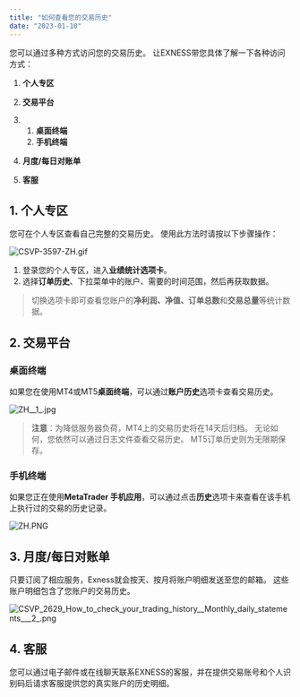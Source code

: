 ```yaml
---
title: "如何查看您的交易历史"
date: "2023-01-10"
---
```


您可以通过多种方式访问您的交易历史。 让EXNESS带您具体了解一下各种访问方式：

1. **个人专区**
2. **交易平台**

1. 1. **桌面终端**
    2. **手机终端**
    

3. **月度/每日对账单**
4. **客服**

## 1. 个人专区

您可在个人专区查看自己完整的交易历史。 使用此方法时请按以下步骤操作：

![CSVP-3597-ZH.gif](https://testingcf.jsdelivr.net/gh/jarlin8/OSS@main/exhelp/CSVP-3597-ZH.gif)

1. 登录您的个人专区，进入**业绩统计选项卡**。
2. 选择**订单历史**、下拉菜单中的账户、需要的时间范围，然后再获取数据。

> 切换选项卡即可查看您账户的**净利润、净值、订单总数**和**交易总量**等统计数据。

## 2. 交易平台

### 桌面终端

如果您在使用MT4或MT5**桌面终端**，可以通过**账户历史**选项卡查看交易历史。

![ZH__1_.jpg](https://testingcf.jsdelivr.net/gh/jarlin8/OSS@main/exhelp/ZH__1_.jpg)

> **注意**：为降低服务器负荷，MT4上的交易历史将在14天后归档。 无论如何，您依然可以通过日志文件查看交易历史。 MT5订单历史则为无限期保存。

### 手机终端

如果您正在使用**MetaTrader 手机应用**，可以通过点击**历史**选项卡来查看在该手机上执行过的交易的历史记录。

![ZH.PNG](https://testingcf.jsdelivr.net/gh/jarlin8/OSS@main/exhelp/ZH.PNG)

## 3. 月度/每日对账单

只要订阅了相应服务，Exness就会按天、按月将账户明细发送至您的邮箱。 这些账户明细包含了您账户的交易历史。

![CSVP_2629_How_to_check_your_trading_history__Monthly_daily_statements___2_.png](https://testingcf.jsdelivr.net/gh/jarlin8/OSS@main/exhelp/CSVP_2629_How_to_check_your_trading_history__Monthly_daily_statements___2_.png)

## 4. 客服

您可以通过电子邮件或在线聊天联系EXNESS的客服，并在提供交易账号和个人识别码后请求客服提供您的真实账户的历史明细。
